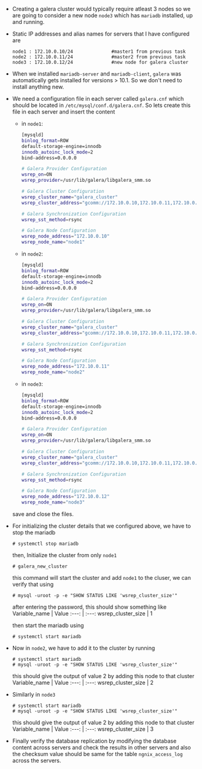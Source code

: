 * Creating a galera cluster would typically require atleast 3 nodes so we are going to consider a new node `node3` which has `mariadb` installed, up and running.

* Static IP addresses and alias names for servers that I have configured are
    ```
    node1 : 172.10.0.10/24              #master1 from previous task
    node2 : 172.10.0.11/24              #master2 from previous task
    node3 : 172.10.0.12/24              #new node for galera cluster
    ```

* When we installed `mariadb-server` and `mariadb-client`, `galera` was automatically gets installed for versions > 10.1. So we don't need to install anything new.

* We need a configuration file in each server called `galera.cnf` which should be located in `/etc/mysql/conf.d/galera.cnf`. So lets create this file in each server and insert the content
    * in `node1`:
        ```bash
        [mysqld]
        binlog_format=ROW
        default-storage-engine=innodb
        innodb_autoinc_lock_mode=2
        bind-address=0.0.0.0

        # Galera Provider Configuration
        wsrep_on=ON
        wsrep_provider=/usr/lib/galera/libgalera_smm.so

        # Galera Cluster Configuration
        wsrep_cluster_name="galera_cluster"
        wsrep_cluster_address="gcomm://172.10.0.10,172.10.0.11,172.10.0.12"

        # Galera Synchronization Configuration
        wsrep_sst_method=rsync

        # Galera Node Configuration
        wsrep_node_address="172.10.0.10"
        wsrep_node_name="node1"
        ```
    
    * in `node2`:
        ```bash
        [mysqld]
        binlog_format=ROW
        default-storage-engine=innodb
        innodb_autoinc_lock_mode=2
        bind-address=0.0.0.0

        # Galera Provider Configuration
        wsrep_on=ON
        wsrep_provider=/usr/lib/galera/libgalera_smm.so

        # Galera Cluster Configuration
        wsrep_cluster_name="galera_cluster"
        wsrep_cluster_address="gcomm://172.10.0.10,172.10.0.11,172.10.0.12"

        # Galera Synchronization Configuration
        wsrep_sst_method=rsync

        # Galera Node Configuration
        wsrep_node_address="172.10.0.11"
        wsrep_node_name="node2"
        ```
    
    * in `node3`:
        ```bash
        [mysqld]
        binlog_format=ROW
        default-storage-engine=innodb
        innodb_autoinc_lock_mode=2
        bind-address=0.0.0.0

        # Galera Provider Configuration
        wsrep_on=ON
        wsrep_provider=/usr/lib/galera/libgalera_smm.so

        # Galera Cluster Configuration
        wsrep_cluster_name="galera_cluster"
        wsrep_cluster_address="gcomm://172.10.0.10,172.10.0.11,172.10.0.12"

        # Galera Synchronization Configuration
        wsrep_sst_method=rsync

        # Galera Node Configuration
        wsrep_node_address="172.10.0.12"
        wsrep_node_name="node3"
        ```
    
    save and close the files.

* For initializing the cluster details that we configured above, we have to stop the mariadb
    ```
    # systemctl stop mariadb
    ```
    then, Initialize the cluster from only `node1`
    ```
    # galera_new_cluster
    ```
    this command will start the cluster and add `node1` to the cluser, we can verify that using
    ```
    # mysql -uroot -p -e "SHOW STATUS LIKE 'wsrep_cluster_size'"
    ```
    after entering the password, this should show something like
    Variable_name | Value
    :---: | :---:
    wsrep_cluster_size | 1
    
    then start the mariadb using
    ```
    # systemctl start mariadb
    ```

* Now in `node2`, we have to add it to the cluster by running
    ```
    # systemctl start mariadb
    # mysql -uroot -p -e "SHOW STATUS LIKE 'wsrep_cluster_size'"
    ```
    this should give the output of value 2 by adding this node to that cluster
    Variable_name | Value
    :---: | :---:
    wsrep_cluster_size | 2

* Similarly in `node3`
    ```
    # systemctl start mariadb
    # mysql -uroot -p -e "SHOW STATUS LIKE 'wsrep_cluster_size'"
    ```
    this should give the output of value 2 by adding this node to that cluster
    Variable_name | Value
    :---: | :---:
    wsrep_cluster_size | 3

* Finally verify the database replication by modifying the database content across servers and check the results in other servers and also the checksum value should be same for the table `ngnix_access_log` across the servers.